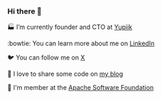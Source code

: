 ### Hi there 👋

:factory: I’m currently founder and CTO at [Yupiik](https://www.yupiik.com)

:bowtie: You can learn more about me on [LinkedIn](https://www.linkedin.com/in/paponfrancois/)

:bird: You can follow me on [X](https://twitter.com/fpapon2)

:scroll: I love to share some code on [my blog](https://medium.com/@fpapon30)

:honeybee: I'm member at the [Apache Software Foundation](https://www.apache.org)
